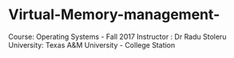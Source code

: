 # Virtual-Memory-management-

Course: Operating Systems - Fall 2017
Instructor : Dr Radu Stoleru
University: Texas A&M University - College Station
